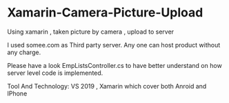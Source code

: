 # Xamarin-Camera-Picture-Upload
Using xamarin , taken picture by camera , upload to  server

I used somee.com as Third party server. Any one can host product without any charge.

Please have a look EmpListsController.cs to have better understand on how server level code is implemented.

Tool And Technology:
VS 2019 , Xamarin which cover both Anroid and IPhone
